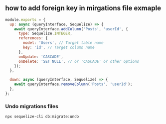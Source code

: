 ## how to add foreign key in mirgations file exmaple

```js 
module.exports = {
  up: async (queryInterface, Sequelize) => {
    await queryInterface.addColumn('Posts', 'userId', {
      type: Sequelize.INTEGER,
      references: {
        model: 'Users', // Target table name
        key: 'id', // Target column name
      },
      onUpdate: 'CASCADE',
      onDelete: 'SET NULL', // or 'CASCADE' or other options
    });
  },

  down: async (queryInterface, Sequelize) => {
    await queryInterface.removeColumn('Posts', 'userId');
  },
};

```

### Undo migrations files

```bash
npx sequelize-cli db:migrate:undo
```
